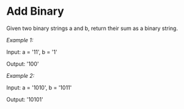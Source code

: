 # Add Binary

Given two binary strings a and b, return their sum as a binary string.

*Example 1:*

Input: a = '11', b = '1'

Output: '100'

*Example 2:*

Input: a = '1010', b = '1011'

Output: '10101'